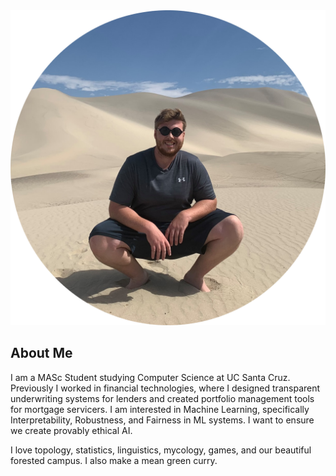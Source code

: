 <img src="images/desert_photo.png" alt="Lost in Nevada">

## About Me

I am a MASc Student studying Computer Science at UC Santa Cruz. Previously I worked in financial technologies, where I designed transparent underwriting systems for lenders and created portfolio management tools for mortgage servicers. I am interested in Machine Learning, specifically Interpretability, Robustness, and Fairness in ML systems. I want to ensure we create provably ethical AI.

I love topology, statistics, linguistics, mycology, games, and our beautiful forested campus. I also make a mean green curry. 
